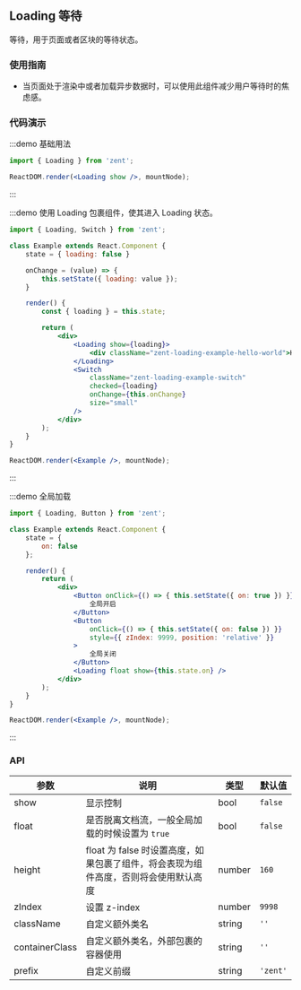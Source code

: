 ## Loading 等待

等待，用于页面或者区块的等待状态。

### 使用指南
-  当页面处于渲染中或者加载异步数据时，可以使用此组件减少用户等待时的焦虑感。


### 代码演示

:::demo 基础用法
```jsx
import { Loading } from 'zent';

ReactDOM.render(<Loading show />, mountNode);
```
:::


:::demo 使用 Loading 包裹组件，使其进入 Loading 状态。
```jsx
import { Loading, Switch } from 'zent';

class Example extends React.Component {
	state = { loading: false }

	onChange = (value) => {
		this.setState({ loading: value });
	}

	render() {
		const { loading } = this.state;

		return (
			<div>
				<Loading show={loading}>
					<div className="zent-loading-example-hello-world">Hello World</div>
				</Loading>
				<Switch
					className="zent-loading-example-switch"
					checked={loading}
					onChange={this.onChange}
					size="small"
				/>
			</div>
		);
	}
}

ReactDOM.render(<Example />, mountNode);
```
:::


:::demo 全局加载
```jsx
import { Loading, Button } from 'zent';

class Example extends React.Component {
	state = {
		on: false
	};

	render() {
		return (
			<div>
				<Button onClick={() => { this.setState({ on: true }) }}>
					全局开启
				</Button>
				<Button
					onClick={() => { this.setState({ on: false }) }}
					style={{ zIndex: 9999, position: 'relative' }}
				>
					全局关闭
				</Button>
				<Loading float show={this.state.on} />
			</div>
		);
	}
}

ReactDOM.render(<Example />, mountNode);
```
:::

### API

| 参数             | 说明                                                     | 类型     | 默认值 |
| -------------- | ------------------------------------------------------ | ------ | -------- |
| show           | 显示控制                                                   | bool   | `false`  |
| float         | 是否脱离文档流，一般全局加载的时候设置为 `true`        | bool   | `false`   |
| height       | float 为 false 时设置高度，如果包裹了组件，将会表现为组件高度，否则将会使用默认高度 | number | `160`    |
| zIndex         | 设置 z-index                                             | number | `9998`   |
| className      | 自定义额外类名                                                | string | `''`     |
| containerClass | 自定义额外类名，外部包裹的容器使用                                      | string | `''`     |
| prefix         | 自定义前缀                                                  | string | `'zent'` |


<style>
.zent-loading-example-switch {
	margin-top: 10px;
}

.zent-loading-example-hello-world {
	background-color: #e5e5e5;
	text-align: center;
	height: 160px;
	line-height: 160px;
}
</style>
